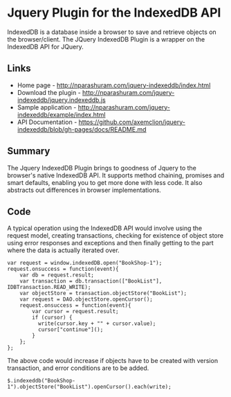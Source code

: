 Jquery Plugin for the IndexedDB API
===================================

IndexedDB is a database inside a browser to save and retrieve objects on the browser/client. The JQuery IndexedDB Plugin is a wrapper on the IndexedDB API for JQuery. 

Links
------

* Home page - http://nparashuram.com/jquery-indexeddb/index.html
* Download the plugin - http://nparashuram.com/jquery-indexeddb/jquery.indexeddb.js
* Sample application - http://nparashuram.com/jquery-indexeddb/example/index.html
* API Documentation - https://github.com/axemclion/jquery-indexeddb/blob/gh-pages/docs/README.md

Summary
-------
The Jquery IndexedDB Plugin brings to goodness of Jquery to the browser's native IndexedDB API. It supports method chaining, promises and smart defaults, enabling you to get more done with less code. It also abstracts out differences in browser implementations.  

Code
----
A typical operation using the IndexedDB API would involve using the request model, creating transactions, checking for existence of object store using error responses and exceptions and then finally getting to the part where the data is actually iterated over.  

    var request = window.indexedDB.open("BookShop-1");
    request.onsuccess = function(event){
        var db = request.result;
        var transaction = db.transaction(["BookList"], IDBTransaction.READ_WRITE);
        var objectStore = transaction.objectStore("BookList");
        var request = DAO.objectStore.openCursor();
        request.onsuccess = function(event){
            var cursor = request.result;
            if (cursor) {
              write(cursor.key + "" + cursor.value);
              cursor["continue"]();                
            }
        };
    };

The above code would increase if objects have to be created with version transaction, and error conditions are to be added.

	$.indexeddb("BookShop-1").objectStore("BookList").openCursor().each(write); 
